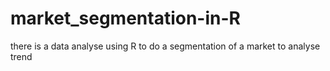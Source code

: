 # market_segmentation-in-R
there is a data analyse using R to do a segmentation of a market to analyse trend
